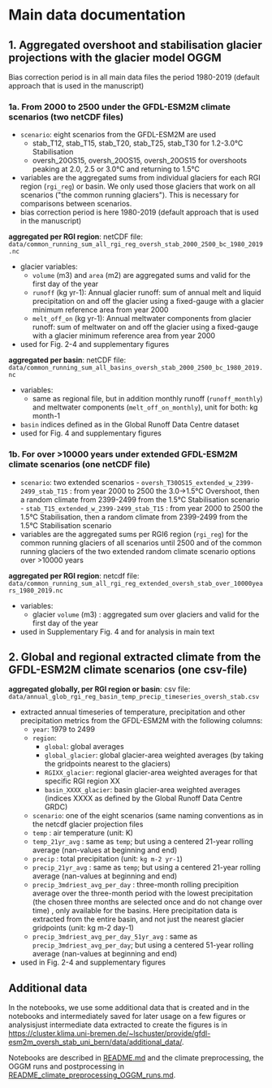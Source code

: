 # Main data documentation

## 1. Aggregated overshoot and stabilisation glacier projections with the glacier model OGGM

Bias correction period is in all main data files the period 1980-2019 (default approach that is used in the manuscript)

### 1a. From 2000 to 2500 under the GFDL-ESM2M climate scenarios (two netCDF files)

   - `scenario`: eight scenarios from the GFDL-ESM2M are used 
       - stab_T12, stab_T15, stab_T20, stab_T25, stab_T30 for 1.2-3.0°C Stabilisation 
       - oversh_20OS15, oversh_20OS15, oversh_20OS15 for overshoots peaking at 2.0, 2.5 or 3.0°C and returning to 1.5°C
   - variables are the aggregated sums from individual glaciers for each RGI region (`rgi_reg`) or basin. We only used those glaciers that work on all scenarios ("the common running glaciers"). This is necessary for comparisons between scenarios. 
   - bias correction period is here 1980-2019 (default approach that is used in the manuscript)
   
**aggregated per RGI region**: netCDF file: `data/common_running_sum_all_rgi_reg_oversh_stab_2000_2500_bc_1980_2019.nc`
   - glacier variables:
       - `volume` (m3) and `area` (m2) are aggregated sums and valid for the first day of the year
       - `runoff` (kg yr-1): Annual glacier runoff: sum of annual melt and liquid precipitation on and off the glacier using a fixed-gauge with a glacier minimum reference area from year 2000 
       - `melt_off_on` (kg yr-1): Annual meltwater components from glacier runoff: sum of meltwater on and off the glacier using a fixed-gauge with a glacier minimum reference area from year 2000
   - used for Fig. 2-4 and supplementary figures
   
**aggregated per basin**: netCDF file: `data/common_running_sum_all_basins_oversh_stab_2000_2500_bc_1980_2019.nc`
   - variables:
       - same as regional file, but in addition monthly runoff (`runoff_monthly`) and meltwater components (`melt_off_on_monthly`), unit for both: kg month-1
   - `basin` indices defined as in the Global Runoff Data Centre dataset
   - used for Fig. 4 and supplementary figures


###  1b. For over >10000 years under extended GFDL-ESM2M climate scenarios (one netCDF file)

- `scenario`: two extended scenarios
        - `oversh_T30OS15_extended_w_2399-2499_stab_T15` : from year 2000 to 2500 the 3.0->1.5°C Overshoot, then a random climate from 2399-2499 from the 1.5°C Stabilisation scenario
        - `stab_T15_extended_w_2399-2499_stab_T15` :  from year 2000 to 2500 the 1.5°C Stabilisation, then a random climate from 2399-2499 from the 1.5°C Stabilisation scenario
- variables are the aggregated sums per RGI6 region (`rgi_reg`) for the common running glaciers of all scenarios until 2500 and of the common running glaciers of the two extended random climate scenario options over >10000 years

**aggregated per RGI region**: netcdf file: `data/common_running_sum_all_rgi_reg_extended_oversh_stab_over_10000years_1980_2019.nc`
   - variables: 
       - glacier `volume` (m3) :  aggregated sum over glaciers and valid for the first day of the year   
   - used in Supplementary Fig. 4 and for analysis in main text 

## 2. Global and regional extracted climate from the GFDL-ESM2M climate scenarios (one csv-file)

**aggregated globally, per RGI region or basin**: csv file: `data/annual_glob_rgi_reg_basin_temp_precip_timeseries_oversh_stab.csv` 
- extracted annual timeseries of temperature, precipitation and other precipitation metrics from the GFDL-ESM2M with the following columns:
    - `year`: 1979 to 2499
    - `region`: 
        - `global`: global averages
        - `global_glacier`: global glacier-area weighted averages (by taking the gridpoints nearest to the glaciers)
        - `RGIXX_glacier`: regional glacier-area weighted averages for that specific RGI region XX
        - `basin_XXXX_glacier`: basin glacier-area weighted averages (indices XXXX as defined by the Global Runoff Data Centre GRDC)
    - `scenario`: one of the eight scenarios  (same naming conventions as in the netcdf glacier projection files
    - `temp` : air temperature (unit: K)
    - `temp_21yr_avg` : same as `temp`; but using a centered 21-year rolling average (nan-values at beginning and end)
    - `precip` : total precipitation (unit: `kg m-2 yr-1`)
    - `precip_21yr_avg` : same as `temp`; but using a centered 21-year rolling average (nan-values at beginning and end)
    - `precip_3mdriest_avg_per_day` : three-month rolling precipition average over the three-month period with the lowest precipitation (the chosen three months are selected once and do not change over time) , only available for the basins. Here precipitation data is extracted from the entire basin, and not just the nearest glacier gridpoints (unit: kg m-2 day-1)
    - `precip_3mdriest_avg_per_day_51yr_avg` : same as `precip_3mdriest_avg_per_day`; but using a centered 51-year rolling average (nan-values at beginning and end)
- used in Fig. 2-4 and supplementary figures


## Additional data

In the notebooks, we use some additional data that is created and in the notebooks and intermediately saved for later usage on a few figures or analysisjust intermediate data extracted to create the figures is in https://cluster.klima.uni-bremen.de/~lschuster/provide/gfdl-esm2m_oversh_stab_uni_bern/data/additional_data/. 

Notebooks are described in [README.md](README.md) and the climate preprocessing, the OGGM runs and postprocessing in [README_climate_preprocessing_OGGM_runs.md](README_climate_preprocessing_OGGM_runs.md).


